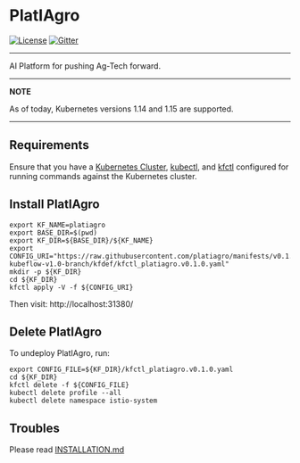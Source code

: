 # PlatIAgro

[![License](https://img.shields.io/badge/License-Apache%202.0-blue.svg)](https://opensource.org/licenses/Apache-2.0)
[![Gitter](https://badges.gitter.im/platiagro/community.svg)](https://gitter.im/platiagro/community?utm_source=badge&utm_medium=badge&utm_campaign=pr-badge)

---

AI Platform for pushing Ag-Tech forward.

---

**NOTE**

As of today, Kubernetes versions 1.14 and 1.15 are supported.

---

## Requirements

Ensure that you have a [Kubernetes Cluster](https://kubernetes.io/docs/setup/), [kubectl](https://kubernetes.io/docs/tasks/tools/install-kubectl/#install-kubectl), and [kfctl](https://www.kubeflow.org/docs/started/getting-started/#installing-command-line-tools) configured for running commands against the Kubernetes cluster.

## Install PlatIAgro

```shell
export KF_NAME=platiagro
export BASE_DIR=$(pwd)
export KF_DIR=${BASE_DIR}/${KF_NAME}
export CONFIG_URI="https://raw.githubusercontent.com/platiagro/manifests/v0.1.0-kubeflow-v1.0-branch/kfdef/kfctl_platiagro.v0.1.0.yaml"
mkdir -p ${KF_DIR}
cd ${KF_DIR}
kfctl apply -V -f ${CONFIG_URI}
```

Then visit: http://localhost:31380/

## Delete PlatIAgro

To undeploy PlatIAgro, run:

```shell
export CONFIG_FILE=${KF_DIR}/kfctl_platiagro.v0.1.0.yaml
cd ${KF_DIR}
kfctl delete -f ${CONFIG_FILE}
kubectl delete profile --all
kubectl delete namespace istio-system
```

## Troubles

Please read [INSTALLATION.md](https://github.com/platiagro/platiagro/blob/master/INSTALLATION.md)
